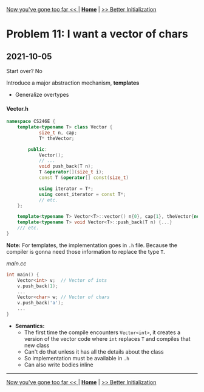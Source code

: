 [Now you've gone too far << ](./problem_10.md) | [**Home**](../README.md) | [>> Better Initialization](./problem_12.md) 

# Problem 11: I want a vector of chars
## **2021-10-05**

Start over? No

Introduce a major abstraction mechanism, **templates**
- Generalize overtypes

#### Vector.h

```C++
namespace CS246E {
    template<typename T> class Vector {
            size_t n, cap;
            T* theVector;

        public:
            Vector();
            // ...
            void push_back(T n);
            T &operator[](size_t i);
            const T &operator[] const(size_t)

            using iterator = T*;
            using const_iterator = const T*;
            // etc.
    };

    template<typename T> Vector<T>::vector() n{0}, cap{1}, theVector{new T[cap]} {}
    template<typename T> void Vector<T>::push_back(T n) {...}
    /// etc.
}
```

**Note:** For templates, the implementation goes in `.h` file. Because the compiler is gonna need those information to replace the type `T`.

_main.cc_

```C++
int main() {
    Vector<int> v;  // Vector of ints
    v.push_back(1);
    ...
    Vector<char> w; // Vector of chars
    v.push_back('a');
    ...
}
```

- **Semantics:**
    - The first time the compile encounters `Vector<int>`, it creates a version of the vector code where `int` replaces `T` and compiles that new class
    - Can't do that unless it has all the details about the class
    - So implementation must be available in `.h`
    - Can also write bodies inline

---
[Now you've gone too far << ](./problem_10.md) | [**Home**](../README.md) | [>> Better Initialization](./problem_12.md) 
